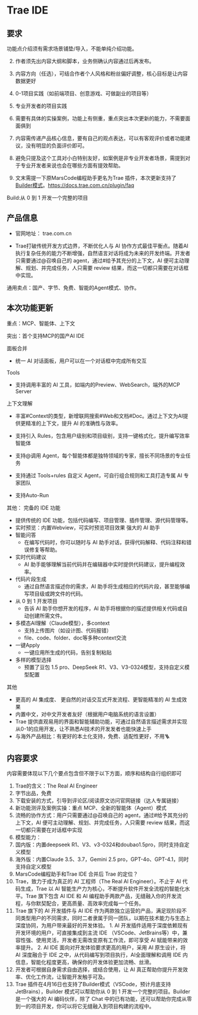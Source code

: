 # Trae IDE

## 要求

功能点介绍须有需求场景铺垫/导入，不能单纯介绍功能。

2. 作者须先出内容大纲和脚本，业务侧确认内容通过后再发布。

3. 内容方向（任选），可结合作者个人风格和粉丝偏好调整，核心目标是让内容数据更好
  1. 0-1项目实践（如前端项目、创意游戏、可做副业的项目等）
  2. 专业开发者的项目实践

4. 需要有具体的实操案例，功能上有侧重，重点突出本次更新的能力，不需要面面俱到

5. 内容需传递产品核心信息，要有自己的观点表达，可以有客观评价或者功能建议，没有明显的负面评价即可。

6. 避免只提及这个工具对小白特别友好，如案例是非专业开发者场景，需提到对于专业开发者来说也会在哪些方面有提效帮助。

7. 文末需提一下原MarsCode编程助手更名为Trae 插件，本次更新支持了[Builder模式](https://docs.trae.com.cn/plugin/builder)。https://docs.trae.com.cn/plugin/faq

Build:从 0 到 1 开发一个完整的项目

## 产品信息

- 官网地址： trae.com.cn

- Trae打破传统开发方式边界，不断优化人与 AI 协作方式最佳平衡点。随着AI执行复杂任务的能力不断增强，自然语言对话将成为未来的开发终端。开发者只需要通过@召唤自己的 agent，通过#给予其充分的上下文，AI 便可主动理解、规划、并完成任务，人只需要 review 结果，而这一切都只需要在对话框中实现。

通用卖点：国产、字节、免费、智能的Agent模式、协作。

## 本次功能更新

重点：MCP、智能体、上下文

突出：首个支持MCP的国产AI IDE

面板合并
- 统一 AI 对话面板，用户可以在一个对话框中完成所有交互

Tools
- 支持调用丰富的 AI 工具，如端内的Preview、WebSearch，端外的MCP Server

上下文理解
- 丰富#Context的类型，新增联网搜索#Web和文档#Doc。通过上下文为AI提供更精准的上下文，提升 AI 的准确性与效率。
- 支持引入 Rules，包含用户级别和项目级别，支持一键格式化，提升编写效率
智能体

- 支持@调用 Agent，每个智能体都是独特领域的专家，擅长不同场景的专业任务

- 支持通过 Tools+rules 自定义 Agent，可自行组合规则和工具打造专属 AI 专家团队

- 支持Auto-Run

其他：
完备的 IDE 功能
- 提供传统的 IDE 功能，包括代码编写、项目管理、插件管理、源代码管理等。
- 实时预览：内置Webview，可实时预览项目效果
强大的 AI 助手
- 智能问答
  - 在编写代码时，你可以随时与 AI 助手对话，获得代码解释、代码注释和错误修复等帮助。
- 实时代码建议
  - AI 助手能够理解当前代码并在编辑器中实时提供代码建议，提升编程效率。
- 代码片段生成
  - 通过自然语言描述你的需求，AI 助手将生成相应的代码片段，甚至能够编写项目级或跨文件的代码。
- 从 0 到 1 开发项目
  - 告诉 AI 助手你想开发的程序，AI 助手将根据你的描述提供相关代码或自动创建所需文件。
- 多模态AI理解（Claude模型），多context
  - 支持上传图片（如设计图、代码报错）
  - file、code、folder、doc等多种context交流
- 一键Apply
  - 一键应用所生成的代码，告别复制粘贴
- 多样的模型选择
  - 预置了豆包 1.5 pro、DeepSeek R1、V3、V3-0324模型，支持自定义模型配置

其他
- 更高的 AI 集成度、 更自然的对话交互式开发流程、更智能精准的 AI 生成效果 
- 内置中文，对中文开发者友好（根据用户电脑系统的语言设置）
- Trae 提供直观易用的界面和智能辅助功能，可通过自然语言描述需求并实现从0-1的应用开发，让不熟悉AI技术的开发发者也能快速上手
- 与海外产品相比：有更好的本土化支持，免费、适配性更好，不用🪜

## 内容要求

内容需要体现以下几个要点包含但不限于以下方面，顺序和结构自行组织即可
1. Trae的含义：The Real AI Engineer
2. 字节出品，免费
3. 下载安装的方式，引导到评论区/阅读原文访问官网链接（达人专属链接）
4. 新功能测评及案例实操：重点 MCP、全新的智能体（Agent）模式
5. 流畅的协作方式：用户只需要通过@召唤自己的 agent，通过#给予其充分的上下文，AI 便可主动理解、规划、并完成任务，人只需要 review 结果，而这一切都只需要在对话框中实现
6. 模型能力：
  1. 国内版：内置deepseek R1、V3、v3-0324和doubao1.5pro，同时支持自定义模型
  2. 海外版：内置Claude 3.5、3.7，Gemini 2.5 pro，GPT-4o、GPT-4.1，同时支持自定义模型
7. MarsCode编程助手和Trae IDE 合并后 Trae 的定位？
  1. Trae，致力于成为真正的 AI 工程师（The Real Al Engineer）。不止于 AI 代码生成，Trae 以 AI 智能生产力为核心，不断提升软件开发全流程的智能化水平。Trae 旗下包含 AI IDE 和 AI 编程助手两款产品，无缝融入你的开发流程，与你默契配合，更高质量、高效率完成每一个任务。
  2. Trae 旗下的 AI 开发插件与 AI IDE 作为两款独立运营的产品，满足现阶段不同类型用户的不同需求，同时二者隶属于同一团队，以期在技术能力与生态上深度协同，为用户带来最好的开发体验。
    1. AI 开发插件适用于深度依赖现有开发环境的用户，可直接集成到主流 IDE （VSCode、JetBrains等）中，兼容性强、使用灵活，开发者无需改变原有工作流，即可享受 AI 赋能带来的效率提升。
    2. AI IDE 面向对开发体验要求更高的用户，采用 AI 原生设计，将 AI 深度融合于 IDE 之中，从代码编写到项目执行，AI全面理解和调用 IDE 内信息，智能化程度更高，确保你的开发体验更加流畅、丝滑。
  3. 开发者可根据自身需求自由选择，或结合使用，让 AI 真正帮助你提升开发效率、优化工作流，让智能开发触手可及。
8. Trae 插件在4月16日也支持了Builder模式（VSCode，预计月底支持JetBrains），Builder 模式可以帮助你从 0 到 1 开发一个完整的项目。Builder 是一个强大的 AI 编码伙伴，除了 Chat 中的已有功能，还可以帮助你完成从零到一的项目开发，你可以将它无缝融入到项目构建的流程中。